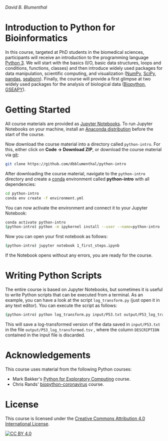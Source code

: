 *David B. Blumenthal*

# Introduction to Python for Bioinformatics

In this course, targeted at PhD students in the biomedical sciences, participants will receive an introduction to the programming language [Python 3](https://www.python.org/). We will start with the basics (I/O, basic data structures, loops and conditions, functions, classes) and then introduce widely used packages for data manipulation, scientific computing, and visualization ([NumPy](https://numpy.org/), [SciPy](https://www.scipy.org/), [pandas](https://pandas.pydata.org/), [seaborn](https://seaborn.pydata.org/)). Finally, the course will provide a first glimpse at two widely used packages for the analysis of biological data ([Biopython](https://biopython.org/), [GSEAPY](https://gseapy.readthedocs.io/en/latest/index.html)).

# Getting Started

All course materials are provided as [Jupyter Notebooks](https://jupyter.org/index.html). To run Jupyter Notebooks on your machine, install an [Anaconda distribution](https://docs.anaconda.com/anaconda/install/) before the start of the course.

Now download the course material into a directory called `python-intro`. For this, either click on **Code → Download ZIP**, or download the course material via [git](https://git-scm.com/): 

```bash
git clone https://github.com/dbblumenthal/python-intro
```

After downloading the course material, navigate to the `python-intro` directory and create a [conda](https://docs.conda.io/en/latest/) environment called **python-intro** with all dependencies:

```bash
cd python-intro
conda env create -f environment.yml
```

You can now activate the environment and connect it to your Jupyter Notebook:

```bash
conda activate python-intro
(python-intro) python -m ipykernel install --user --name=python-intro
```

Now you can open your first notebook as follows:

```bash
(python-intro) jupyter notebook 1_first_steps.ipynb
```

If the Notebook opens without any errors, you are ready for the course.

# Writing Python Scripts

The entire course is based on Jupyter Notebooks, but sometimes it is useful to write Python scripts that can be executed from a terminal. As an example, you can have a look at the script `log_transform.py` (just open it in any text editor). You can execute the script as follows:

```bash
(python-intro) python log_transform.py input/P53.txt output/P53_log_transformed.tsv --drop DESCRIPTION
```

 This will save a log-transformed version of the data saved in `input/P53.txt` in the file `output/P53_log_transformed.tsv` , where the column `DESCRIPTION` contained in the input file is discarded. 

# Acknowledgements

This course uses material from the following Python courses:

- Mark Bakker's [Python for Exploratory Computing](http://mbakker7.github.io/exploratory_computing_with_python/) course.
- Chris Rands' [biopython-coronavirus](https://github.com/chris-rands/biopython-coronavirus) course.

# License

This course is licensed under the
[Creative Commons Attribution 4.0 International License][cc-by].

[![CC BY 4.0][cc-by-image]][cc-by]

[cc-by]: http://creativecommons.org/licenses/by/4.0/
[cc-by-image]: https://i.creativecommons.org/l/by/4.0/88x31.png

